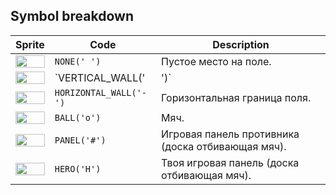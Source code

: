 <meta charset="UTF-8">

## Symbol breakdown
| Sprite | Code | Description |
| -------- | -------- | -------- |
|<img src="/codenjoy-contest/resources/pong/sprite/none.png" style="height:100%;" /> | `NONE(' ')` | Пустое место на поле. | 
|<img src="/codenjoy-contest/resources/pong/sprite/vertical_wall.png" style="height:100%;" /> | `VERTICAL_WALL('|')` | Вертикальная граница поля. | 
|<img src="/codenjoy-contest/resources/pong/sprite/horizontal_wall.png" style="height:100%;" /> | `HORIZONTAL_WALL('-')` | Горизонтальная граница поля. | 
|<img src="/codenjoy-contest/resources/pong/sprite/ball.png" style="height:100%;" /> | `BALL('o')` | Мяч. | 
|<img src="/codenjoy-contest/resources/pong/sprite/panel.png" style="height:100%;" /> | `PANEL('#')` | Игровая панель противника (доска отбивающая мяч). | 
|<img src="/codenjoy-contest/resources/pong/sprite/hero.png" style="height:100%;" /> | `HERO('H')` | Твоя игровая панель (доска отбивающая мяч). | 
